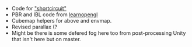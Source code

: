 * Code for ["shortcircuit"](https://www.youtube.com/watch?v=7ZTbtuhg5VI)
* PBR and IBL code from [learnopengl](https://learnopengl.com/PBR/Theory)
* Cubemap helpers for above and envmap.
* Revised parallax (?
* Might be there is some defered fog here too from post-processing Unity that isn't here but on master.
